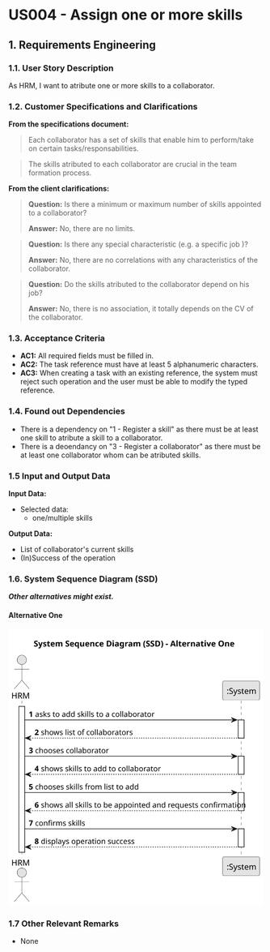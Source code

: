 # US004 - Assign one or more skills


## 1. Requirements Engineering

### 1.1. User Story Description

As HRM, I want to atribute one or more skills to a collaborator.

### 1.2. Customer Specifications and Clarifications 

**From the specifications document:**

>   Each collaborator has a set of skills that enable him to perform/take on certain tasks/responsabilities.

>   The skills atributed to each collaborator are crucial in the team formation process.

**From the client clarifications:**

> **Question:** Is there a minimum or maximum number of skills appointed to a collaborator?
>
> **Answer:** No, there are no limits.

> **Question:** Is there any special characteristic (e.g. a specific job )?
>
> **Answer:** No, there are no correlations with any characteristics of the collaborator.

> **Question:** Do the skills atributed to the collaborator depend on his job?
>
> **Answer:** No, there is no association, it totally depends on the CV of the collaborator.

### 1.3. Acceptance Criteria

* **AC1:** All required fields must be filled in.
* **AC2:** The task reference must have at least 5 alphanumeric characters.
* **AC3:** When creating a task with an existing reference, the system must reject such operation and the user must be able to modify the typed reference.

### 1.4. Found out Dependencies

* There is a dependency on "1 - Register a skill" as there must be at least one skill to atribute a skill to a collaborator.
* There is a deoendancy on "3 - Register a collaborator" as there must be at least one collaborator whom can be atributed skills.

### 1.5 Input and Output Data

**Input Data:**

* Selected data:
    * one/multiple skills

**Output Data:**

* List of collaborator's current skills
* (In)Success of the operation

### 1.6. System Sequence Diagram (SSD)

**_Other alternatives might exist._**

#### Alternative One

![System Sequence Diagram - Alternative One](svg/us004-system-sequence-diagram.svg)

### 1.7 Other Relevant Remarks

* None